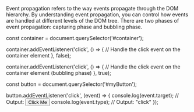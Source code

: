 Event propagation refers to the way events propagate through the DOM hierarchy.
By understanding event propagation, you can control how events are handled at different levels of the DOM tree.
There are two phases of event propagation: capturing phase and bubbling phase.

const container = document.querySelector('#container');

container.addEventListener('click', () => {
  // Handle the click event on the container element
}, false);

container.addEventListener('click', () => {
  // Handle the click event on the container element (bubbling phase)
}, true);


const button = document.querySelector('#myButton');

button.addEventListener('click', (event) => {
  console.log(event.target); // Output: <button id="myButton">Click Me</button>
  console.log(event.type); // Output: "click"
});

